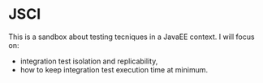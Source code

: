 # JSCI
This is a sandbox about testing tecniques in a JavaEE context. I will focus on:

- integration test isolation and replicability,
- how to keep integration test execution time at minimum.
